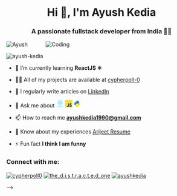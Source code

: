 <h1 align="center">Hi 🤚, I'm Ayush Kedia</h1>
<h3 align="center">A passionate fullstack developer from India 👨‍💻</h3>
<img src="" alt = "Ayush"/>
<img align="right" alt="Coding" width="400" src="https://user-images.githubusercontent.com/69011963/137184767-79a13ec7-1bb3-4341-a6da-3a149c9c159a.gif">
<p align="left"> <img src="https://komarev.com/ghpvc/?username=arijeet-mukherjee&label=Profile%20views&color=0e75b6&style=flat" alt="ayush-kedia" /> </p>

- 🌱 I’m currently learning **ReactJS ⚛️**

- 👨‍💻 All of my projects are available at [cypherpoll-0](https://ayushkedia.vercel.app)

- 📝 I regularly write articles on [LinkedIn](https://www.linkedin.com/in/cypherpoll0/)

- 💬 Ask me about **<img src="https://raw.githubusercontent.com/devicons/devicon/master/icons/react/react-original-wordmark.svg" alt="react" width="20" height="20"/>  <img src="https://raw.githubusercontent.com/devicons/devicon/master/icons/javascript/javascript-original.svg" alt="javascript" width="20" height="20"/> <img src="https://raw.githubusercontent.com/devicons/devicon/master/icons/python/python-original.svg" alt="python" width="20" height="20"/>**

- 📫 How to reach me **ayushkedia1990@gmail.com**

- 📄 Know about my experiences [Arijeet Resume](https://drive.google.com/file/d/1M9iOXbAntn0cLQ1jIgnOWDNsSfQwtLdm/view?usp=sharing)

- ⚡ Fun fact **I think I am funny**

<h3 align="left">Connect with me:</h3>
<p align="left">
<a href="https://www.linkedin.com/in/cypherpoll0/" target="blank"><img align="center" src="https://raw.githubusercontent.com/rahuldkjain/github-profile-readme-generator/master/src/images/icons/Social/linked-in-alt.svg" alt="cypherpoll0" height="30" width="40" /></a>
<a href="https://instagram.com/the_d.i.s.t.r.a.c.t.e.d_one" target="blank"><img align="center" src="https://raw.githubusercontent.com/rahuldkjain/github-profile-readme-generator/master/src/images/icons/Social/instagram.svg" alt="the_d.i.s.t.r.a.c.t.e.d_one" height="30" width="40" /></a>
<a href="https://www.leetcode.com/ayushkedia1990" target="blank"><img align="center" src="https://raw.githubusercontent.com/rahuldkjain/github-profile-readme-generator/master/src/images/icons/Social/leet-code.svg" alt="ayushkedia" height="30" width="40" /></a>
</p>

-->
